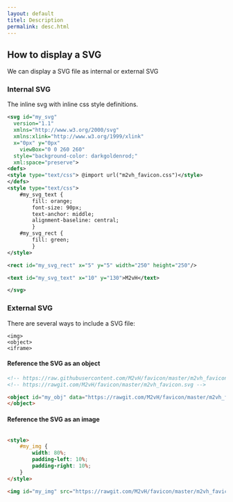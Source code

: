 ```yaml
---
layout: default
titel: Description
permalink: desc.html
---
```

## How to display a SVG

We can display a SVG file as internal or external SVG

### Internal SVG

The inline svg with inline css style definitions.

```xml
<svg id="my_svg"
  version="1.1" 
  xmlns="http://www.w3.org/2000/svg" 
  xmlns:xlink="http://www.w3.org/1999/xlink" 
  x="0px" y="0px"
	viewBox="0 0 260 260" 
  style="background-color: darkgoldenrod;" 
  xml:space="preserve">
<defs>
<style type="text/css"> @import url("m2vh_favicon.css")</style>
</defs>
<style type="text/css">
	#my_svg_text {
		fill: orange;
		font-size: 90px;
		text-anchor: middle;
		alignment-baseline: central;
		}
	#my_svg_rect {
		fill: green;
		}
</style>

<rect id="my_svg_rect" x="5" y="5" width="250" height="250"/>  

<text id="my_svg_text" x="10" y="130">M2vH</text>	

</svg>

```
### External SVG

There are several ways to include a SVG file:

    <img>  
    <object>  
    <iframe>  
		
#### Reference the SVG as an object


```html
<!-- https://raw.githubusercontent.com/M2vH/favicon/master/m2vh_favicon.svg -->
<!-- https://rawgit.com/M2vH/favicon/master/m2vh_favicon.svg -->

<object id="my_obj" data="https://rawgit.com/M2vH/favicon/master/m2vh_favicon.svg" type="image/svg+xml">
</object>
```

#### Reference the SVG as an image

```html

<style>
	#my_img {
		width: 80%;
		padding-left: 10%;
		padding-right: 10%;
	}
</style>

<img id="my_img" src="https://rawgit.com/M2vH/favicon/master/m2vh_favicon.svg" >

```
